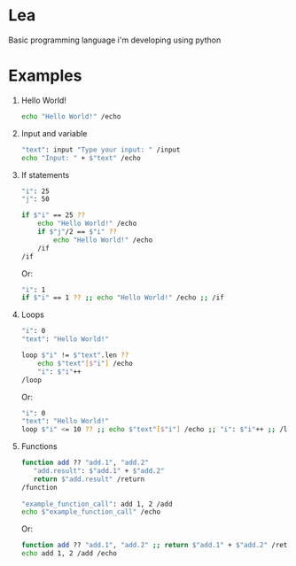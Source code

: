 # Lea

Basic programming language i'm developing using python

# Examples

1) Hello World!
   ```bash
   echo "Hello World!" /echo
   ```

2) Input and variable
   ```bash
   "text": input "Type your input: " /input
   echo "Input: " + $"text" /echo
   ```

3) If statements
   ```bash
   "i": 25
   "j": 50
   
   if $"i" == 25 ??
       echo "Hello World!" /echo
       if $"j"/2 == $"i" ??
           echo "Hello World!" /echo
       /if
   /if
   ```
   Or:
   ```bash
   "i": 1
   if $"i" == 1 ?? ;; echo "Hello World!" /echo ;; /if
4) Loops
   ```bash
   "i": 0
   "text": "Hello World!"
   
   loop $"i" != $"text".len ??
       echo $"text"[$"i"] /echo
       "i": $"i"++
   /loop
   ```
   Or:
   ```bash
   "i": 0
   "text": "Hello World!"
   loop $"i" <= 10 ?? ;; echo $"text"[$"i"] /echo ;; "i": $"i"++ ;; /loop
5) Functions
   ```bash
   function add ?? "add.1", "add.2"
      "add.result": $"add.1" + $"add.2"
      return $"add.result" /return
   /function
      
   "example_function_call": add 1, 2 /add
   echo $"example_function_call" /echo
   ```
   Or:
   ```bash
   function add ?? "add.1", "add.2" ;; return $"add.1" + $"add.2" /return ;; /function
   echo add 1, 2 /add /echo
   ```
